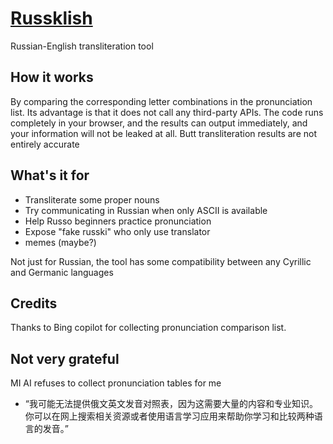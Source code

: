 # [Russklish](http://tkm.icu/Russklish/)
Russian-English transliteration tool

## How it works
By comparing the corresponding letter combinations in the pronunciation list. Its advantage is that it does not call any third-party APIs. The code runs completely in your browser, and the results can output immediately, and your information will not be leaked at all. Butt transliteration results are not entirely accurate

## What's it for
- Transliterate some proper nouns
- Try communicating in Russian when only ASCII is available
- Help Russo beginners practice pronunciation
- Expose "fake russki" who only use translator
- memes (maybe?)

Not just for Russian, the tool has some compatibility between any Cyrillic and Germanic languages

## Credits
Thanks to Bing copilot for collecting pronunciation comparison list.

## Not very grateful
MI AI refuses to collect pronunciation tables for me
- “我可能无法提供俄文英文发音对照表，因为这需要大量的内容和专业知识。你可以在网上搜索相关资源或者使用语言学习应用来帮助你学习和比较两种语言的发音。”
